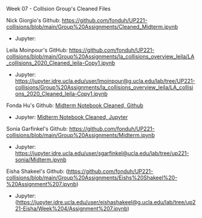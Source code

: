 Week 07 - Collision Group's Cleaned Files

Nick Giorgio's Github: https://github.com/fonduh/UP221-collisions/blob/main/Group%20Assignments/Cleaned_Midterm.ipynb

 * Jupyter:

Leila Moinpour's GitHub: https://github.com/fonduh/UP221-collisions/blob/main/Group%20Assignments/la_collisions_overview_leila/LA_collisions_2020_Cleaned_leila-Copy1.ipynb

 * Jupyter: https://jupyter.idre.ucla.edu/user/lmoinpour@g.ucla.edu/lab/tree/UP221-collisions/Group%20Assignments/la_collisions_overview_leila/LA_collisions_2020_Cleaned_leila-Copy1.ipynb

Fonda Hu's Github: [Midterm Notebook Cleaned, Github](https://github.com/fonduh/UP221-collisions/blob/main/Group%20Assignments/Midterm_Cleaned_fonda.ipynb)

 * Jupyter: [Midterm Notebook Cleaned, Jupyter](https://jupyter.idre.ucla.edu/user/fmhu03@ucla.edu/lab/workspaces/auto-3/tree/UP221-collisions/Group%20Assignments/Midterm_Cleaned_fonda.ipynb)

Sonia Garfinkel's Github: https://github.com/fonduh/UP221-collisions/blob/main/Group%20Assignments/Midterm.ipynb

 * Jupyter: https://jupyter.idre.ucla.edu/user/sgarfinkel@ucla.edu/lab/tree/up221-sonia/Midterm.ipynb

Eisha Shakeel's Github: (https://github.com/fonduh/UP221-collisions/blob/main/Group%20Assignments/Eishs%20Shakeel%20-%20Assignment%207.ipynb)

 * Jupyter: (https://jupyter.idre.ucla.edu/user/eishashakeel@g.ucla.edu/lab/tree/up221-Eisha/Week%204/Assignment%207.ipynb)
